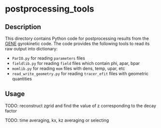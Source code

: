 # postprocessing_tools

## Description

This directory contains Python code for postprocessing results from the [GENE](http://genecode.org) gyrokinetic code.
The code provides the following tools to read its raw output into dictionary:
* `ParIO.py` for reading `parameters` files
* `fieldlib.py` for reading `field` files which contain phi, apar, bpar
* `momlib.py` for reading `mom` files with dens, temp, upar, etc
* `read_write_geometry.py` for reading `tracer_efit` files with geometric quantities



## Usage

TODO: reconstruct zgrid and find the value of z corresponding to the decay factor

TODO: time averaging, kx, kz averaging or selecting
